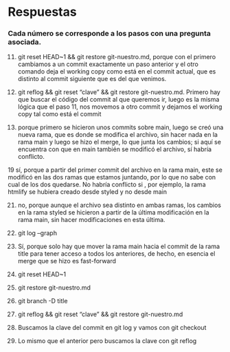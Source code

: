 # Respuestas
### Cada número se corresponde a los pasos con una pregunta asociada.

11. git reset HEAD~1 && git restore git-nuestro.md, porque con el primero cambiamos a un commit exactamente un paso anterior y el otro comando deja el working copy como está en el commit actual, que es distinto al commit siguiente que es del que venimos.

12. git reflog && git reset “clave” && git restore git-nuestro.md. Primero hay que buscar el código del commit al que queremos ir, luego es la misma lógica que el paso 11, nos movemos a otro commit y dejamos el working copy tal como está el commit

13. porque primero se hicieron unos commits sobre main, luego se creó una nueva rama, que es donde se modifica el archivo, sin hacer nada en la rama main y luego se hizo el merge, lo que junta los cambios; si aquí se encuentra con que en main también se modificó el archivo, sí habría conflicto.

19 sí, porque a partir del primer commit del archivo en la rama main, este se modificó en las dos ramas que estamos juntando, por lo que no sabe con cual de los dos quedarse. No habría conflicto si , por ejemplo, la rama htmlify se hubiera creado desde styled y no desde main

21. no, porque aunque el archivo sea distinto en ambas ramas, los cambios en la rama styled se hicieron a partir de la última modificación en la rama main, sin hacer modificaciones en esta última.

25. git log –graph

26. Sí, porque solo hay que mover la rama main hacia el commit de la rama title para tener acceso a todos los anteriores, de hecho, en esencia el merge que se hizo es fast-forward

27. git reset HEAD~1

28. git restore git-nuestro.md

29. git branch -D title

30. git reflog && git reset “clave” && git restore git-nuestro.md

32. Buscamos la clave del commit en git log y vamos con git checkout

33. Lo mismo que el anterior pero buscamos la clave con git reflog